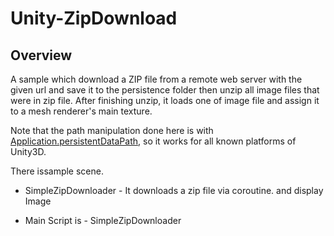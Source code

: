 # Unity-ZipDownload

## Overview

A sample which download a ZIP file from a remote web server with the given url and save it to the persistence folder then unzip all image files that were in zip file. 
After finishing unzip, it loads one of image file and assign it to a mesh renderer's main texture.

Note that the path manipulation done here is with [Application.persistentDataPath](http://docs.unity3d.com/ScriptReference/Application-persistentDataPath.html), so it works for all known platforms of Unity3D.

There issample scene.

* SimpleZipDownloader - It downloads a zip file via coroutine. and display Image

* Main Script is - SimpleZipDownloader
